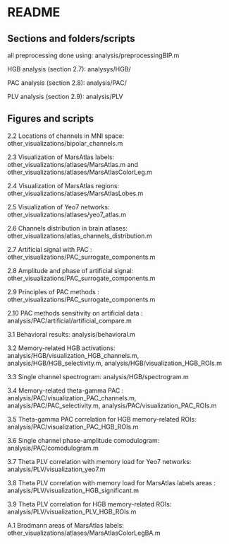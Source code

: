 # README

## Sections and folders/scripts

all preprocessing done using: analysis/preprocessingBIP.m

HGB analysis (section 2.7): analysys/HGB/

PAC analysis (section 2.8): analysis/PAC/

PLV analysis (section 2.9): analysis/PLV


## Figures and scripts
2.2 Locations of channels in MNI space: other_visualizations/bipolar_channels.m

2.3 Visualization of MarsAtlas labels: other_visualizations/atlases/MarsAtlas.m and other_visualizations/atlases/MarsAtlasColorLeg.m

2.4 Visualization of MarsAtlas regions: other_visualizations/atlases/MarsAtlasLobes.m

2.5 Visualization of Yeo7 networks: other_visualizations/atlases/yeo7_atlas.m

2.6 Channels distribution in brain atlases: other_visualizations/atlas_channels_distribution.m

2.7 Artificial signal with PAC :  other_visualizations/PAC_surrogate_components.m

2.8 Amplitude and phase of artificial signal:  other_visualizations/PAC_surrogate_components.m

2.9 Principles of PAC methods :  other_visualizations/PAC_surrogate_components.m

2.10 PAC methods sensitivity on artificial data :  analysis/PAC/artificial/artificial_compare.m

3.1 Behavioral results: analysis/behavioral.m

3.2 Memory-related HGB activations: analysis/HGB/visualization_HGB_channels.m,  analysis/HGB/HGB_selectivity.m, analysis/HGB/visualization_HGB_ROIs.m

3.3 Single channel spectrogram:  analysis/HGB/spectrogram.m

3.4 Memory-related theta-gamma PAC : analysis/PAC/visualization_PAC_channels.m, analysis/PAC/PAC_selectivity.m, analysis/PAC/visualization_PAC_ROIs.m

3.5 Theta-gamma PAC correlation for HGB memory-related ROIs: analysis/PAC/visualization_PAC_HGB_ROIs.m

3.6 Single channel phase-amplitude comodulogram: analysis/PAC/comodulogram.m

3.7 Theta PLV correlation with memory load for Yeo7 networks: analysis/PLV/visualization_yeo7.m

3.8 Theta PLV correlation with memory load for MarsAtlas labels areas : analysis/PLV/visualization_HGB_significant.m

3.9 Theta PLV correlation for HGB memory-related ROIs: analysis/PLV/visualization_PLV_HGB_ROIs.m

A.1 Brodmann areas of MarsAtlas labels: other_visualizations/atlases/MarsAtlasColorLegBA.m